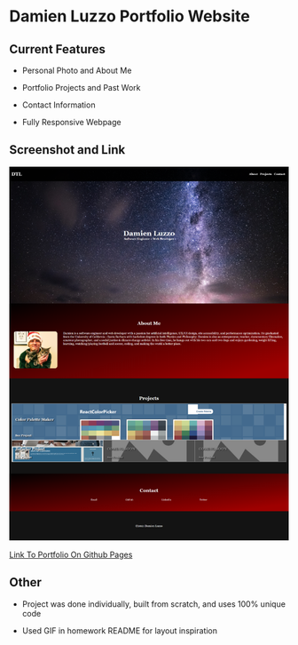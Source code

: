 # Damien Luzzo Portfolio Website

## Current Features

+ Personal Photo and About Me

+ Portfolio Projects and Past Work

+ Contact Information

+ Fully Responsive Webpage

## Screenshot and Link

![screenshot](./assets/images/homework2_screenshot.png)

[Link To Portfolio On Github Pages](https://damienluzzo33.github.io/homework-2-portfolio-v1/ "Damien's Portfolio - Version 1.0")

## Other

+ Project was done individually, built from scratch, and uses 100% unique code

+ Used GIF in homework README for layout inspiration
